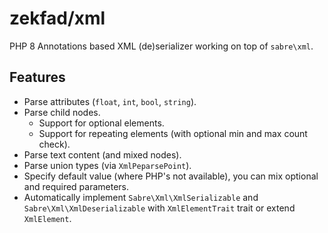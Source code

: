 # zekfad/xml

PHP 8 Annotations based XML (de)serializer working on top of `sabre\xml`.

## Features

* Parse attributes (`float`, `int`, `bool`, `string`).
* Parse child nodes.
  * Support for optional elements.
  * Support for repeating elements (with optional min and max count check).
* Parse text content (and mixed nodes).
* Parse union types (via `XmlPeparsePoint`).
* Specify default value (where PHP's not available), you can mix optional
  and required parameters.
* Automatically implement `Sabre\Xml\XmlSerializable` and
  `Sabre\Xml\XmlDeserializable` with `XmlElementTrait` trait or
  extend `XmlElement`.
